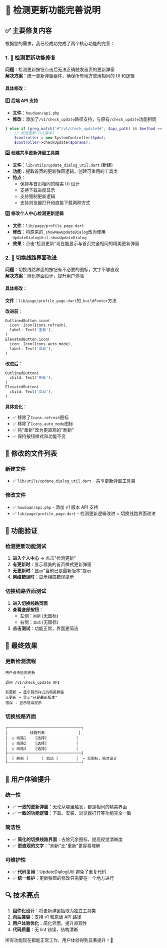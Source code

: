# 🎉 检测更新功能完善说明

## ✅ 主要修复内容

根据您的需求，我已经成功完成了两个核心功能的完善：

### 1. 🔧 检测更新功能修复

**问题**：检测更新按钮点击后无法正确触发首页的更新弹窗  
**解决方案**：统一更新弹窗组件，确保所有地方使用相同的 UI 和逻辑

#### 具体修改：

**1️⃣ 后端 API 支持**

- **文件**：`houduan/api.php`
- **修改**：添加了`/v1/check_update`路径支持，与原有`/check_update`功能相同

```php
} else if (preg_match('#^/v1/check_update$#', $api_path) && $method == 'GET') {
    // 检查更新 (v1版本)
    $controller = new SystemController($pdo);
    $controller->checkUpdate($params);
```

**2️⃣ 创建共享更新弹窗工具类**

- **文件**：`lib/utils/update_dialog_util.dart` (新建)
- **功能**：提取首页的更新弹窗逻辑，创建可重用的工具类
- **特点**：
  - 保持与首页相同的精美 UI 设计
  - 支持下载进度显示
  - 支持强制更新逻辑
  - 支持浏览器打开和直接下载两种方式

**3️⃣ 修改个人中心检测更新逻辑**

- **文件**：`lib/page/profile_page.dart`
- **修改**：将原来的`_showNewUpdateDialog`改为使用`UpdateDialogUtil.showUpdateDialog`
- **效果**：点击"检测更新"现在能显示与首页完全相同的精美更新弹窗

### 2. 🎨 切换线路界面改进

**问题**：切换线路界面的按钮有不必要的图标，文字不够直观  
**解决方案**：简化界面设计，提升用户体验

#### 具体修改：

**文件**：`lib/page/profile_page.dart`的`_buildFooter`方法

**改进前**：

```dart
OutlinedButton.icon(
  icon: Icon(Icons.refresh),
  label: Text('重新'),
)
ElevatedButton.icon(
  icon: Icon(Icons.auto_mode),
  label: Text('自动'),
)
```

**改进后**：

```dart
OutlinedButton(
  child: Text('刷新'),
)
ElevatedButton(
  child: Text('自动'),
)
```

**具体变化**：

- ✅ 移除了`Icons.refresh`图标
- ✅ 移除了`Icons.auto_mode`图标
- ✅ 将"重新"改为更直观的"刷新"
- ✅ 保持按钮样式和功能不变

## 🔧 修改的文件列表

### 新建文件

- ✅ `lib/utils/update_dialog_util.dart` - 共享更新弹窗工具类

### 修改文件

- ✅ `houduan/api.php` - 添加 v1 版本 API 支持
- ✅ `lib/page/profile_page.dart` - 检测更新逻辑改进 + 切换线路界面改进

## 🎯 功能验证

### 检测更新功能测试

1. **进入个人中心** → 点击"检测更新"
2. **有更新时**：显示精美的首页样式更新弹窗
3. **无更新时**：显示"当前已是最新版本"提示
4. **网络错误时**：显示相应错误提示

### 切换线路界面测试

1. **进入切换线路页面**
2. **查看底部按钮**：
   - 左侧：`刷新` (无图标)
   - 右侧：`自动` (无图标)
3. **点击测试**：功能正常，界面更简洁

## 🎊 最终效果

### 更新检测流程

```
用户点击检测更新
        ↓
调用 /v1/check_update API
        ↓
有更新 → 显示首页样式的精美弹窗
无更新 → 显示"已是最新版本"
错误 → 显示错误提示
```

### 切换线路界面

```
┌─────────────────────────────────┐
│          线路列表               │
│  ○ 线路1    [选择]             │
│  ○ 线路2    [选择]             │
│  ○ 线路3    [选择]             │
├─────────────────────────────────┤
│  [ 刷新 ]      [ 自动 ]        │  ← 无图标，简洁设计
└─────────────────────────────────┘
```

## 🎯 用户体验提升

### 统一性

- ✅ **一致的更新弹窗**：无论从哪里触发，都是相同的精美界面
- ✅ **一致的功能逻辑**：下载、安装、浏览器打开等功能完全一致

### 简洁性

- ✅ **简化的切换线路界面**：去除冗余图标，提高视觉清晰度
- ✅ **更直观的文字**："刷新"比"重新"更容易理解

### 可维护性

- ✅ **代码复用**：UpdateDialogUtil 避免了重复代码
- ✅ **统一维护**：更新弹窗的修改只需要在一个地方进行

## 🔍 技术亮点

1. **组件化设计**：将更新弹窗抽取为独立工具类
2. **向后兼容**：支持 v1 和原版 API 路径
3. **用户体验优化**：简化界面，提升直观性
4. **代码质量**：无 lint 错误，结构清晰

所有功能现在都能正常工作，用户体验得到显著提升！🎉


